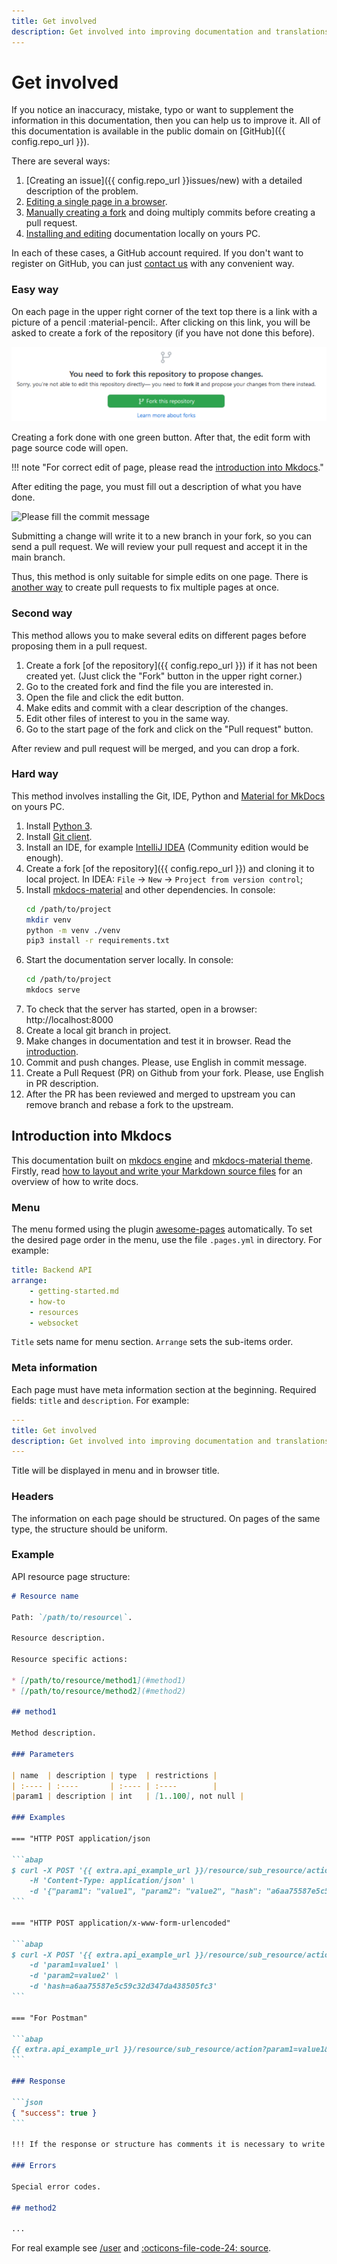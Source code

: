 ```yaml
---
title: Get involved
description: Get involved into improving documentation and translations of the Navixy Platform
---
```


# Get involved

If you notice an inaccuracy, mistake, typo or want to supplement the information in 
this documentation, then you can help us to improve it. All of this documentation is available in the 
public domain on [GitHub]({{ config.repo_url }}).

There are several ways:

1.  [Creating an issue]({{ config.repo_url }}issues/new) with a detailed description of the problem.
1.  [Editing a single page in a browser](#easy-way).
1.  [Manually creating a fork](#second-way) and doing multiply commits before creating a pull request.
1.  [Installing and editing](#hard-way) documentation locally on yours PC.

In each of these cases, a GitHub account required.
If you don't want to register on GitHub, you can just [contact us](contacts.md) with any convenient way.

### Easy way

On each page in the upper right corner of the text top there is a link with a picture of a pencil :material-pencil:.
After clicking on this link, you will be asked to create a fork of the repository (if you have
not done this before). 

![Create your fork](./assets/fork-proposal.png)

Creating a fork done with one green button. After that, the edit form with page source code will open.

!!! note "For correct edit of page, please read the [introduction into Mkdocs](#introduction-into-mkdocs)."

After editing the page, you must fill out a description of what you have done.

![Please fill the commit message](./assets/commit-message.png)

Submitting a change will write it to a new branch in your fork, so you can send a pull request. 
We will review your pull request and accept it in the main branch.

Thus, this method is only suitable for simple edits on one page.
There is [another way](#second-way) to create pull requests to fix multiple pages at once.

### Second way

This method allows you to make several edits on different pages before proposing them in a pull request.

1.  Create a fork [of the repository]({{ config.repo_url }}) if it has not been created yet.
    (Just click the "Fork" button in the upper right corner.)
1.  Go to the created fork and find the file you are interested in.
1.  Open the file and click the edit button.
1.  Make edits and commit with a clear description of the changes.
1.  Edit other files of interest to you in the same way.
1.  Go to the start page of the fork and click on the "Pull request" button.

After review and pull request will be merged, and you can drop a fork.

### Hard way

This method involves installing the Git, IDE, Python and 
[Material for MkDocs](https://squidfunk.github.io/mkdocs-material) on yours PC.

1. Install [Python 3](https://www.python.org/downloads/).
1. Install [Git client](https://git-scm.com/downloads).
1. Install an IDE, for example [IntelliJ IDEA](https://www.jetbrains.com/idea/) (Community edition would be enough).
1. Create a fork [of the repository]({{ config.repo_url }}) and cloning it to local project. 
   In IDEA: `File` -> `New` -> `Project from version control`;
1. Install [mkdocs-material](https://squidfunk.github.io/mkdocs-material) and other dependencies. In console:
   ```sh
   cd /path/to/project
   mkdir venv
   python -m venv ./venv
   pip3 install -r requirements.txt
   ```
1. Start the documentation server locally. In console:
   ```sh
   cd /path/to/project
   mkdocs serve
   ```
1. To check that the server has started, open in a browser: http://localhost:8000
1. Create a local git branch in project.
1. Make changes in documentation and test it in browser. 
   Read the [introduction](#introduction-into-mkdocs).
1. Commit and push changes. Please, use English in commit message.
1. Create a Pull Request (PR) on Github from your fork. Please, use English in PR description.
1. After the PR has been reviewed and merged to upstream you can remove
   branch and rebase a fork to the upstream.

## Introduction into Mkdocs

This documentation built on [mkdocs engine](https://mkdocs.org) and [mkdocs-material theme](https://squidfunk.github.io/mkdocs-material).
Firstly, read [how to layout and write your Markdown source files](https://mkdocs.org/user-guide/writing-your-docs)
for an overview of how to write docs.

### Menu

The menu formed using the plugin [awesome-pages](https://github.com/lukasgeiter/mkdocs-awesome-pages-plugin) automatically.
To set the desired page order in the menu, use the file `.pages.yml` in directory.
For example:

```yaml
title: Backend API
arrange:
    - getting-started.md
    - how-to
    - resources
    - websocket
```

`Title` sets name for menu section. `Arrange` sets the sub-items order.

### Meta information

Each page must have meta information section at the beginning. Required fields: `title` and `description`. 
For example:

```yaml
---
title: Get involved
description: Get involved into improving documentation and translations of the Navixy Platform
---
```

Title will be displayed in menu and in browser title.

### Headers

The information on each page should be structured. On pages of the same type, 
the structure should be uniform.

### Example

API resource page structure:

````markdown
# Resource name

Path: `/path/to/resource\`.

Resource description.

Resource specific actions:

* [/path/to/resource/method1](#method1)
* [/path/to/resource/method2](#method2)

## method1

Method description.

### Parameters

| name  | description | type  | restrictions |
| :---- | :----       | :---- | :----        |
|param1 | description | int   | [1..100], not null |

### Examples

=== "HTTP POST application/json

```abap
$ curl -X POST '{{ extra.api_example_url }}/resource/sub_resource/action' \
    -H 'Content-Type: application/json' \ 
    -d '{"param1": "value1", "param2": "value2", "hash": "a6aa75587e5c59c32d347da438505fc3"}'
```

=== "HTTP POST application/x-www-form-urlencoded"

```abap
$ curl -X POST '{{ extra.api_example_url }}/resource/sub_resource/action' \
    -d 'param1=value1' \
    -d 'param2=value2' \
    -d 'hash=a6aa75587e5c59c32d347da438505fc3' 
```

=== "For Postman"

```abap
{{ extra.api_example_url }}/resource/sub_resource/action?param1=value1&hash=a6aa75587e5c59c32d347da438505fc3
```

### Response

```json
{ "success": true }
```

!!! If the response or structure has comments it is necessary to write these comments separately in the form of a list below

### Errors

Special error codes.

## method2

...

````

For real example see [/user](../backend-api/resources/commons/user/index.md) and
[:octicons-file-code-24: source](https://raw.githubusercontent.com/SquareGPS/navixy-api/master/docs/backend-api/resources/commons/user/user.md).